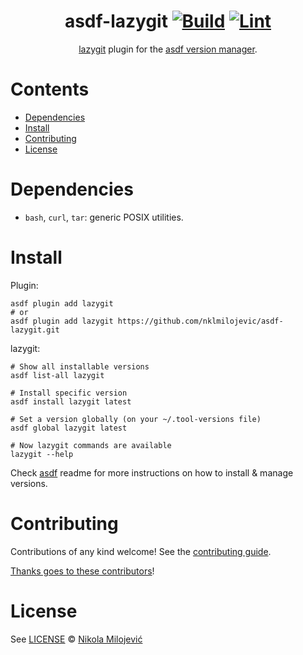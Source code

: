 <div align="center">

# asdf-lazygit [![Build](https://github.com/nklmilojevic/asdf-lazygit/actions/workflows/build.yml/badge.svg)](https://github.com/nklmilojevic/asdf-lazygit/actions/workflows/build.yml) [![Lint](https://github.com/nklmilojevic/asdf-lazygit/actions/workflows/lint.yml/badge.svg)](https://github.com/nklmilojevic/asdf-lazygit/actions/workflows/lint.yml)


[lazygit](https://github.com/jesseduffield/lazygit) plugin for the [asdf version manager](https://asdf-vm.com).

</div>

# Contents

- [Dependencies](#dependencies)
- [Install](#install)
- [Contributing](#contributing)
- [License](#license)

# Dependencies

- `bash`, `curl`, `tar`: generic POSIX utilities.

# Install

Plugin:

```shell
asdf plugin add lazygit
# or
asdf plugin add lazygit https://github.com/nklmilojevic/asdf-lazygit.git
```

lazygit:

```shell
# Show all installable versions
asdf list-all lazygit

# Install specific version
asdf install lazygit latest

# Set a version globally (on your ~/.tool-versions file)
asdf global lazygit latest

# Now lazygit commands are available
lazygit --help
```

Check [asdf](https://github.com/asdf-vm/asdf) readme for more instructions on how to
install & manage versions.

# Contributing

Contributions of any kind welcome! See the [contributing guide](contributing.md).

[Thanks goes to these contributors](https://github.com/nklmilojevic/asdf-lazygit/graphs/contributors)!

# License

See [LICENSE](LICENSE) © [Nikola Milojević](https://github.com/nklmilojevic/)

